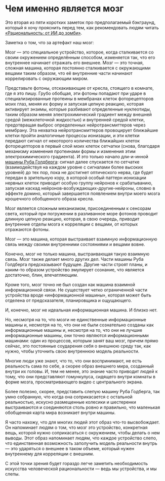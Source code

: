 # Чем именно является мозг
Это вторая из пяти коротких заметок про предполагаемый бэкграунд, который я хочу прояснить перед тем, как рекомендовать людям читать [«Рациональность: от ИИ до зомби»](https://intelligence.org/rationality-ai-zombies/).




Заметка о том, что за артефакт наш мозг:

Мозг — это специальное устройство, которое, когда сталкивается со своим окружением определённым способом, изменяется так, что его внутреннее начинает отражать его внешнее. Мозг — это точная, сложная машина, которая постоянно сталкивается с окружающими вещами таким образом, что её внутренние части начинают коррелировать с окружающим миром.

Представьте фотоны, отскакивающие от кресла, стоящего в комнате, где я это пишу. Грубо обобщая, эти фотоны попадают при ударе в специализированные протеины в мембранах клеток фоторецепторов моих глаз, меняя их форму и запуская цепную реакцию, которая активирует энзимы, которые разбивают определенные нуклеотиды, таким образом меняя электрохимический градиент между внешней средой (межклеточной жидкостью) и внутренней средой клетки, предотвращая выброс определенных нейротрансмиттеров через мембрану. Эта нехватка нейротрансмиттеров провоцирует ближайшие клетки пройти аналогичные процессы ионизации, и эти клетки передают сигнал от некоторого количества ближайших клеток фоторецепторов в первый слой моих клеток сетчатки (снова, благодаря механизму изменения протеинами формы и изменения этим электрохимического градиента). И это только начало дли-и-инной  [машины Руба Голдберга](https://www.youtube.com/watch?v=qybUFnY7Y8w): сигнал далее спускается по сетчатке (взаимодействуя на каждом уровне с сигналами более высоких уровней) до тех пор, пока не достигнет оптического нерва, где будет передан в зрительную кору, в которой особый паттерн ионизации нервных клеток приводит особую группу нейронов к срабатыванию, запуская каскад нейронов-возбуждающих-другие-нейроны, словно в эффекте домино, который завершается появлением внутри моего мозга крошечного обобщенного образа кресла.

Мозг является сложным механизмом, присоединенным к сенсорам света, который при погружении в разливанное море фотонов проводит длинную цепную реакцию, которая, в свою очередь, приводит внутренние отделы мозга к корреляции с вещами, от которых отражаются фотоны.

Мозг — это машина, которая выстраивает взаимную информационную связь между своими внутренними состояниями и вещами вовне.




Конечно, мозг не только машина, выстраивающая такую взаимную связь. Мозг также делает много других дел. Части машины Руба Голдберга предсказывают будущее. Другие части строят планы, и каким-то образом устройство эмулирует сознание, что является достаточно, блин, впечатляющим.

Кроме того, мозг точно не был создан как машина взаимной информационной связи. Не существует четко ограниченной части устройства вроде «информационной машины», которая может быть отделена от предсказателя, планировщика и ощущающего.

И, конечно, мозг не идеальная информационная машина. И близко нет.

Но, несмотря на то, что мозги не единственные информационные машины и, несмотря на то, что они не были сознательно созданы как информационные машины и, несмотря на то, что они не лучшие информационные машины, они точно являются информационными машинами: один из процессов, которым занят ваш мозг, причем прямо сейчас, это постоянные соударения себя о внешнюю среду так, как нужно, чтобы уточнить свою внутреннюю модель реальности.




Многие люди уже знают, что то, что они воспринимают, не есть реальность сама по себе, а скорее образ внешнего мира, созданный внутри их головы. И, тем не менее, это знание часто приводит людей к тому, что они представляют гомункулуса, сидящего внутри комнаты в форме мозга, просматривающего видео с центрального экрана.

Более полезно, скорее, представить слепую машину Руба Годберга, так умно собранную, что когда она соприкасается с остальной реальностью, искусно размещенные колесики и шестеренки выстраиваются и соединяются столь ровно и правильно, что маленькая обобщенная карта мира возникает внутри машины.

Я часто нахожу, что для многих людей этот образ что-то высвобождает. Он напоминает людям о том, что мозг это устройство, конкретная вещь, которой нужно соприкасаться с окружением, чтобы делать о нем выводы. Этот образ напоминает людям, что каждое устройство слепо, что единственная возможность заполучить модель реальности внутрь — это ударяться о внешнее в таком объеме, который нужен внутреннему для корреляции с внешним.

С этой точки зрения будет гораздо легче заметить необходимость искусства человеческой рациональности — ведь мы устройства, и мы слепы.